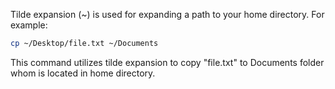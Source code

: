 Tilde expansion (~) is used for expanding a path to your home directory.
For example:

```bash
cp ~/Desktop/file.txt ~/Documents
```

This command utilizes tilde expansion to copy "file.txt" to Documents folder whom is located in home directory.